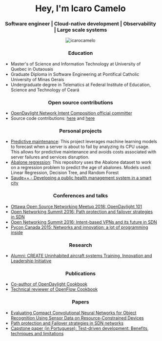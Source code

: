 <h1 align="center">Hey, I'm lcaro Camelo</h1>
<h3 align="center">Software engineer | Cloud-native development | Observability | Large scale systems</h3>

<p align="center"> <img src="https://komarev.com/ghpvc/?username=icarocamelo&label=Profile%20views&color=0e75b6&style=flat" alt="icarocamelo" /> </p>

<!--
<h3 align="center">Languages and Tools</h3>
<p align="left"> <a href="https://aws.amazon.com" target="_blank" rel="noreferrer"> <img src="https://raw.githubusercontent.com/devicons/devicon/master/icons/amazonwebservices/amazonwebservices-original-wordmark.svg" alt="aws" width="40" height="40"/> </a> <a href="https://www.gnu.org/software/bash/" target="_blank" rel="noreferrer"> <img src="https://www.vectorlogo.zone/logos/gnu_bash/gnu_bash-icon.svg" alt="bash" width="40" height="40"/> </a> <a href="https://www.w3schools.com/cs/" target="_blank" rel="noreferrer"> <img src="https://raw.githubusercontent.com/devicons/devicon/master/icons/csharp/csharp-original.svg" alt="csharp" width="40" height="40"/> </a> <a href="https://www.docker.com/" target="_blank" rel="noreferrer"> <img src="https://raw.githubusercontent.com/devicons/devicon/master/icons/docker/docker-original-wordmark.svg" alt="docker" width="40" height="40"/> </a> <a href="https://www.elastic.co" target="_blank" rel="noreferrer"> <img src="https://www.vectorlogo.zone/logos/elastic/elastic-icon.svg" alt="elasticsearch" width="40" height="40"/> </a> <a href="https://flask.palletsprojects.com/" target="_blank" rel="noreferrer"> <img src="https://www.vectorlogo.zone/logos/pocoo_flask/pocoo_flask-icon.svg" alt="flask" width="40" height="40"/> </a> <a href="https://git-scm.com/" target="_blank" rel="noreferrer"> <img src="https://www.vectorlogo.zone/logos/git-scm/git-scm-icon.svg" alt="git" width="40" height="40"/> </a> <a href="https://golang.org" target="_blank" rel="noreferrer"> <img src="https://raw.githubusercontent.com/devicons/devicon/master/icons/go/go-original.svg" alt="go" width="40" height="40"/> </a> <a href="https://grafana.com" target="_blank" rel="noreferrer"> <img src="https://www.vectorlogo.zone/logos/grafana/grafana-icon.svg" alt="grafana" width="40" height="40"/> </a> <a href="https://www.java.com" target="_blank" rel="noreferrer"> <img src="https://raw.githubusercontent.com/devicons/devicon/master/icons/java/java-original.svg" alt="java" width="40" height="40"/> </a> <a href="https://www.jenkins.io" target="_blank" rel="noreferrer"> <img src="https://www.vectorlogo.zone/logos/jenkins/jenkins-icon.svg" alt="jenkins" width="40" height="40"/> </a> <a href="https://kafka.apache.org/" target="_blank" rel="noreferrer"> <img src="https://www.vectorlogo.zone/logos/apache_kafka/apache_kafka-icon.svg" alt="kafka" width="40" height="40"/> </a> <a href="https://www.elastic.co/kibana" target="_blank" rel="noreferrer"> <img src="https://www.vectorlogo.zone/logos/elasticco_kibana/elasticco_kibana-icon.svg" alt="kibana" width="40" height="40"/> </a> <a href="https://kubernetes.io" target="_blank" rel="noreferrer"> <img src="https://www.vectorlogo.zone/logos/kubernetes/kubernetes-icon.svg" alt="kubernetes" width="40" height="40"/> </a> <a href="https://www.linux.org/" target="_blank" rel="noreferrer"> <img src="https://raw.githubusercontent.com/devicons/devicon/master/icons/linux/linux-original.svg" alt="linux" width="40" height="40"/> </a> <a href="https://www.mongodb.com/" target="_blank" rel="noreferrer"> <img src="https://raw.githubusercontent.com/devicons/devicon/master/icons/mongodb/mongodb-original-wordmark.svg" alt="mongodb" width="40" height="40"/> </a> <a href="https://www.nginx.com" target="_blank" rel="noreferrer"> <img src="https://raw.githubusercontent.com/devicons/devicon/master/icons/nginx/nginx-original.svg" alt="nginx" width="40" height="40"/> </a> <a href="https://pandas.pydata.org/" target="_blank" rel="noreferrer"> <img src="https://raw.githubusercontent.com/devicons/devicon/2ae2a900d2f041da66e950e4d48052658d850630/icons/pandas/pandas-original.svg" alt="pandas" width="40" height="40"/> </a> <a href="https://www.postgresql.org" target="_blank" rel="noreferrer"> <img src="https://raw.githubusercontent.com/devicons/devicon/master/icons/postgresql/postgresql-original-wordmark.svg" alt="postgresql" width="40" height="40"/> </a> <a href="https://postman.com" target="_blank" rel="noreferrer"> <img src="https://www.vectorlogo.zone/logos/getpostman/getpostman-icon.svg" alt="postman" width="40" height="40"/> </a> <a href="https://www.python.org" target="_blank" rel="noreferrer"> <img src="https://raw.githubusercontent.com/devicons/devicon/master/icons/python/python-original.svg" alt="python" width="40" height="40"/> </a> <a href="https://pytorch.org/" target="_blank" rel="noreferrer"> <img src="https://www.vectorlogo.zone/logos/pytorch/pytorch-icon.svg" alt="pytorch" width="40" height="40"/> </a> <a href="https://www.rabbitmq.com" target="_blank" rel="noreferrer"> <img src="https://www.vectorlogo.zone/logos/rabbitmq/rabbitmq-icon.svg" alt="rabbitMQ" width="40" height="40"/> </a> <a href="https://scikit-learn.org/" target="_blank" rel="noreferrer"> <img src="https://upload.wikimedia.org/wikipedia/commons/0/05/Scikit_learn_logo_small.svg" alt="scikit_learn" width="40" height="40"/> </a> <a href="https://seaborn.pydata.org/" target="_blank" rel="noreferrer"> <img src="https://seaborn.pydata.org/_images/logo-mark-lightbg.svg" alt="seaborn" width="40" height="40"/> </a> <a href="https://spring.io/" target="_blank" rel="noreferrer"> <img src="https://www.vectorlogo.zone/logos/springio/springio-icon.svg" alt="spring" width="40" height="40"/> </a> <a href="https://www.sqlite.org/" target="_blank" rel="noreferrer"> <img src="https://www.vectorlogo.zone/logos/sqlite/sqlite-icon.svg" alt="sqlite" width="40" height="40"/> </a> <a href="https://www.vagrantup.com/" target="_blank" rel="noreferrer"> <img src="https://www.vectorlogo.zone/logos/vagrantup/vagrantup-icon.svg" alt="vagrant" width="40" height="40"/> </a> </p>
-->

<h3 align="center">Education</h3>

- Master's of Science and Information Technology at University of Quebec in Outaouais 
- Graduate Diploma in Software Engineering at Pontifical Catholic University of Minas Gerais
- Undergraduate degree in Telematics at Federal Institute of Education, Science and Technology of Ceará

<h3 align="center">Open source contributions</h3>

- [OpenDaylight Network Intent Composition official committer](https://lf-opendaylight.atlassian.net/wiki/spaces/ODL/pages/12525211/Network+Intent+Composition)
- Source code contributions: [here](https://git.opendaylight.org/gerrit/q/owner:icamelo%2540inocybe.com) and [here](https://git.opendaylight.org/gerrit/q/owner:icarorvc%2540gmail.com)

<h3 align="center">Personal projects</h3>

- [Predictive maintenance](https://github.com/icarocamelo/Elements-of-Applied-AI): This project leverages machine learning models to forecast when a server is about to fail by analyzing its CPU usage. This allows for predictive maintenance and avoids costs associated with server failures and services disruption.
- [Abalone regression](https://github.com/icarocamelo/AbaloneRegression): This repository uses the Abalone dataset to work on a regression problem to predict the age of abalones. Models used: Linear Regression, Decision Tree, and Random Forest
- [Saude++ - Developing a public health management system in a smart city](https://github.com/icarocamelo/software-engineering-postgraduate/tree/master/tcc-final-project)

  
<h3 align="center">Conferences and talks</h3>

- [Ottawa Open Source Networking Meetup 2018: OpenDaylight 101](https://www.cengn.ca/information-centre/news/events/nov-2018-open-source-meetup/)
- [Open Networking Summit 2016: Path protection and failover strategies in SDN](http://events17.linuxfoundation.org/sites/events/files/slides/Path%2520protection%2520and%2520failover%2520strategies%2520in%2520SDN%2520networks.pdf&ved=2ahUKEwiHgfHAvNaLAxVdzAIHHeK_Ag8QFnoECCgQAQ&usg=AOvVaw3lLkAENmY4vYTtW4qb0qLH)
- [Open Networking Summit 2016: Intent-based VPNs and its future in SDN](http://events17.linuxfoundation.org/sites/events/files/slides/ONS_Intent-based%2520VPNs%2520and%2520its%2520future%2520in%2520SDN.pdf&ved=2ahUKEwin_-7qu9aLAxWq3wIHHQv_OD4QFnoECCMQAQ&usg=AOvVaw19vhlcUXNQwD8P46GGQnnj)
- [Pycon Canada 2015: Networks and innovation: a lot of programming inside](https://2015.pycon.ca/en/schedule/)

<h3 align="center">Research</h3>

- [Alumni: CREATE Uninhabited aircraft systems Training, Innovation and Leadership Initiative](https://carleton.ca/utili/icaro-ramon-veras-camelo/)

<h3 align="center">Publications</h3>

- [Co-author of OpenDaylight Cookbook](https://www.packtpub.com/en-ca/product/opendaylight-cookbook-9781786469052)
- [Technical reviewer of OpenFlow Cookbook](https://www.packtpub.com/en-us/product/openflow-cookbook-9781783987948)


<h3 align="center">Papers</h3>

- [Evaluating Compact Convolutional Neural Networks for Object Recognition Using Sensor Data on Resource-Constrained Devices](https://www.mdpi.com/2673-4591/58/1/6)
- [Path protection and Failover strategies in SDN networks](http://events17.linuxfoundation.org/sites/events/files/slides/Path%20protection%20and%20failover%20strategies%20in%20SDN%20networks.pdf)
- [Capstone paper (in Portuguese): Test-driven development: Benefits, techniques and limitations](https://drive.google.com/file/d/0BximnxP_c76nNjliMTk0NWYtNTYwOS00MDA3LWI0MGUtZmU2MWIxZWQ1NzAz/view?usp=sharing&resourcekey=0-rkcJU1jlpusb_oXyDg6UAQ)




